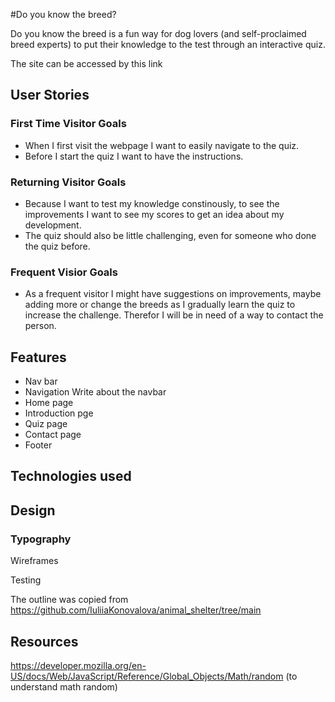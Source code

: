 #Do you know the breed?

Do you know the breed is a fun way for dog lovers (and self-proclaimed breed experts) to put their knowledge to the test through an interactive quiz. 

The site can be accessed by this link

## User Stories 

### First Time Visitor Goals

* When I first visit the webpage I want to easily navigate to the quiz.
* Before I start the quiz I want to have the instructions.

### Returning Visitor Goals

* Because I want to test my knowledge constinously, to see the improvements I want to see my scores to get an idea about my development.
* The quiz should also be little challenging, even for someone who done the quiz before.

### Frequent Visior Goals

* As a frequent visitor I might have suggestions on improvements, maybe adding more or change the breeds as I gradually learn the quiz to increase the challenge. Therefor I will be in need of a way to contact the person.

## Features

* Nav bar
* Navigation
Write about the navbar
* Home page 
* Introduction pge
* Quiz page
* Contact page
* Footer

## Technologies used 

## Design

### Typography

Wireframes 

Testing

The outline was copied from https://github.com/IuliiaKonovalova/animal_shelter/tree/main


## Resources
https://developer.mozilla.org/en-US/docs/Web/JavaScript/Reference/Global_Objects/Math/random (to understand math random)